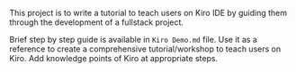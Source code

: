 This project is to write a tutorial to teach users on Kiro IDE by guiding them through the development of a fullstack project. 

Brief step by step guide is available in `Kiro Demo.md` file. Use it as a reference to create a comprehensive tutorial/workshop to teach users on Kiro. Add knowledge points of Kiro at appropriate steps.

